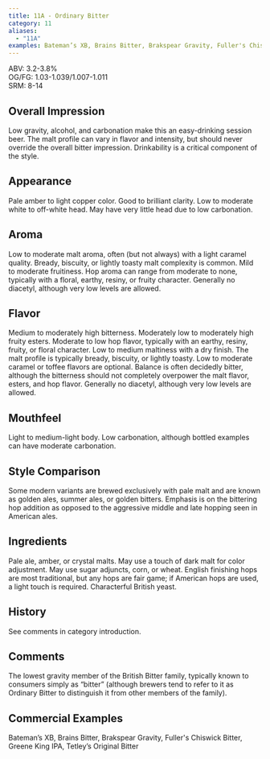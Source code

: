 ```yaml
---
title: 11A - Ordinary Bitter
category: 11
aliases: 
  - "11A"
examples: Bateman’s XB, Brains Bitter, Brakspear Gravity, Fuller's Chiswick Bitter, Greene King IPA, Tetley’s Original Bitter
---
```


ABV: 3.2-3.8%  
OG/FG: 1.03-1.039/1.007-1.011  
SRM: 8-14  

## Overall Impression
Low gravity, alcohol, and carbonation make this an easy-drinking session beer. The malt profile can vary in flavor and intensity, but should never override the overall bitter impression. Drinkability is a critical component of the style.

## Appearance
Pale amber to light copper color. Good to brilliant clarity. Low to moderate white to off-white head. May have very little head due to low carbonation.

## Aroma
Low to moderate malt aroma, often (but not always) with a light caramel quality. Bready, biscuity, or lightly toasty malt complexity is common. Mild to moderate fruitiness. Hop aroma can range from moderate to none, typically with a floral, earthy, resiny, or fruity character. Generally no diacetyl, although very low levels are allowed.

## Flavor
Medium to moderately high bitterness. Moderately low to moderately high fruity esters. Moderate to low hop flavor, typically with an earthy, resiny, fruity, or floral character. Low to medium maltiness with a dry finish. The malt profile is typically bready, biscuity, or lightly toasty. Low to moderate caramel or toffee flavors are optional. Balance is often decidedly bitter, although the bitterness should not completely overpower the malt flavor, esters, and hop flavor. Generally no diacetyl, although very low levels are allowed.

## Mouthfeel
Light to medium-light body. Low carbonation, although bottled examples can have moderate carbonation.

## Style Comparison
Some modern variants are brewed exclusively with pale malt and are known as golden ales, summer ales, or golden bitters. Emphasis is on the bittering hop addition as opposed to the aggressive middle and late hopping seen in American ales.

## Ingredients
Pale ale, amber, or crystal malts. May use a touch of dark malt for color adjustment. May use sugar adjuncts, corn, or wheat. English finishing hops are most traditional, but any hops are fair game; if American hops are used, a light touch is required. Characterful British yeast.

## History
See comments in category introduction.

## Comments
The lowest gravity member of the British Bitter family, typically known to consumers simply as “bitter” (although brewers tend to refer to it as Ordinary Bitter to distinguish it from other members of the family).

## Commercial Examples
Bateman’s XB, Brains Bitter, Brakspear Gravity, Fuller's Chiswick Bitter, Greene King IPA, Tetley’s Original Bitter